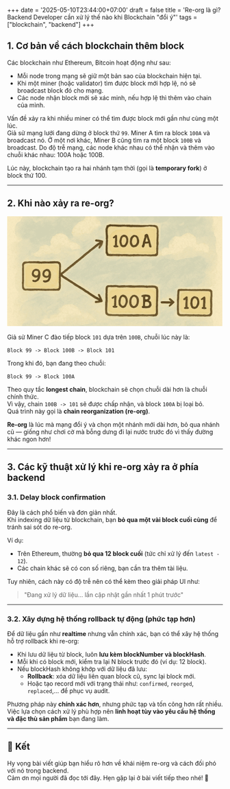 +++
date = '2025-05-10T23:44:00+07:00'
draft = false
title = 'Re-org là gì? Backend Developer cần xử lý thế nào khi Blockchain "đổi ý"'
tags = ["blockchain", "backend"]
+++

## 1. Cơ bản về cách blockchain thêm block

Các blockchain như Ethereum, Bitcoin hoạt động như sau:

- Mỗi node trong mạng sẽ giữ một bản sao của blockchain hiện tại.
- Khi một miner (hoặc validator) tìm được block mới hợp lệ, nó sẽ broadcast block đó cho mạng.
- Các node nhận block mới sẽ xác minh, nếu hợp lệ thì thêm vào chain của mình.

Vấn đề xảy ra khi nhiều miner có thể tìm được block mới gần như cùng một lúc.  
Giả sử mạng lưới đang dừng ở block thứ `99`. Miner A tìm ra block `100A` và broadcast nó. Ở một nơi khác, Miner B cũng tìm ra một block `100B` và broadcast. Do độ trễ mạng, các node khác nhau có thể nhận và thêm vào chuỗi khác nhau: 100A hoặc 100B.

Lúc này, blockchain tạo ra hai nhánh tạm thời (gọi là **temporary fork**) ở block thứ 100.

---

## 2. Khi nào xảy ra re-org?

![Re-org](reorg-blockchain.png)

Giả sử Miner C đào tiếp block `101` dựa trên `100B`, chuỗi lúc này là:

```
Block 99 -> Block 100B -> Block 101
```

Trong khi đó, bạn đang theo chuỗi:

```
Block 99 -> Block 100A
```

Theo quy tắc **longest chain**, blockchain sẽ chọn chuỗi dài hơn là chuỗi chính thức.  
Vì vậy, chain `100B -> 101` sẽ được chấp nhận, và block `100A` bị loại bỏ.  
Quá trình này gọi là **chain reorganization (re-org)**.

**Re-org** là lúc mà mạng đổi ý và chọn một nhánh mới dài hơn, bỏ qua nhánh cũ — giống như chơi cờ mà bỗng dưng đi lại nước trước đó vì thấy đường khác ngon hơn!

---

## 3. Các kỹ thuật xử lý khi re-org xảy ra ở phía backend

### 3.1. Delay block confirmation

Đây là cách phổ biến và đơn giản nhất.  
Khi indexing dữ liệu từ blockchain, bạn **bỏ qua một vài block cuối cùng** để tránh sai sót do re-org.

Ví dụ:  
- Trên Ethereum, thường **bỏ qua 12 block cuối** (tức chỉ xử lý đến `latest - 12`).
- Các chain khác sẽ có con số riêng, bạn cần tra thêm tài liệu.

Tuy nhiên, cách này có độ trễ nên có thể kèm theo giải pháp UI như:  
> "Đang xử lý dữ liệu... lần cập nhật gần nhất 1 phút trước"

---

### 3.2. Xây dựng hệ thống rollback tự động (phức tạp hơn)

Để dữ liệu gần như **realtime** nhưng vẫn chính xác, bạn có thể xây hệ thống hỗ trợ rollback khi re-org:

- Khi lưu dữ liệu từ block, luôn **lưu kèm blockNumber và blockHash**.
- Mỗi khi có block mới, kiểm tra lại N block trước đó (ví dụ: 12 block).
- Nếu blockHash không khớp với dữ liệu đã lưu:
  - **Rollback**: xóa dữ liệu liên quan block cũ, sync lại block mới.
  - Hoặc tạo record mới với trạng thái như: `confirmed`, `reorged`, `replaced`,... để phục vụ audit.

Phương pháp này **chính xác hơn**, nhưng phức tạp và tốn công hơn rất nhiều.  
Việc lựa chọn cách xử lý phù hợp nên **linh hoạt tùy vào yêu cầu hệ thống và đặc thù sản phẩm** bạn đang làm.

---

## 👋 Kết

Hy vọng bài viết giúp bạn hiểu rõ hơn về khái niệm re-org và cách đối phó với nó trong backend.  
Cảm ơn mọi người đã đọc tới đây. Hẹn gặp lại ở bài viết tiếp theo nhé! 🚀